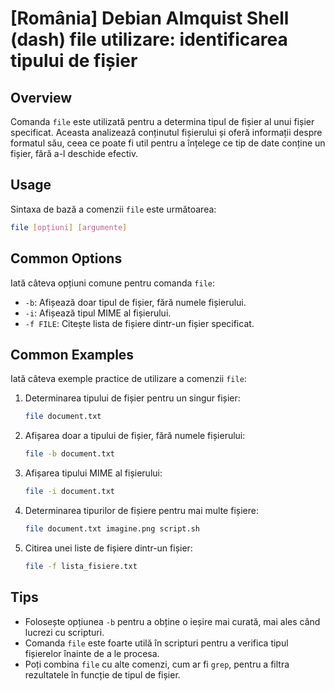 # [România] Debian Almquist Shell (dash) file utilizare: identificarea tipului de fișier

## Overview
Comanda `file` este utilizată pentru a determina tipul de fișier al unui fișier specificat. Aceasta analizează conținutul fișierului și oferă informații despre formatul său, ceea ce poate fi util pentru a înțelege ce tip de date conține un fișier, fără a-l deschide efectiv.

## Usage
Sintaxa de bază a comenzii `file` este următoarea:

```bash
file [opțiuni] [argumente]
```

## Common Options
Iată câteva opțiuni comune pentru comanda `file`:

- `-b`: Afișează doar tipul de fișier, fără numele fișierului.
- `-i`: Afișează tipul MIME al fișierului.
- `-f FILE`: Citește lista de fișiere dintr-un fișier specificat.

## Common Examples
Iată câteva exemple practice de utilizare a comenzii `file`:

1. Determinarea tipului de fișier pentru un singur fișier:

   ```bash
   file document.txt
   ```

2. Afișarea doar a tipului de fișier, fără numele fișierului:

   ```bash
   file -b document.txt
   ```

3. Afișarea tipului MIME al fișierului:

   ```bash
   file -i document.txt
   ```

4. Determinarea tipurilor de fișiere pentru mai multe fișiere:

   ```bash
   file document.txt imagine.png script.sh
   ```

5. Citirea unei liste de fișiere dintr-un fișier:

   ```bash
   file -f lista_fisiere.txt
   ```

## Tips
- Folosește opțiunea `-b` pentru a obține o ieșire mai curată, mai ales când lucrezi cu scripturi.
- Comanda `file` este foarte utilă în scripturi pentru a verifica tipul fișierelor înainte de a le procesa.
- Poți combina `file` cu alte comenzi, cum ar fi `grep`, pentru a filtra rezultatele în funcție de tipul de fișier.